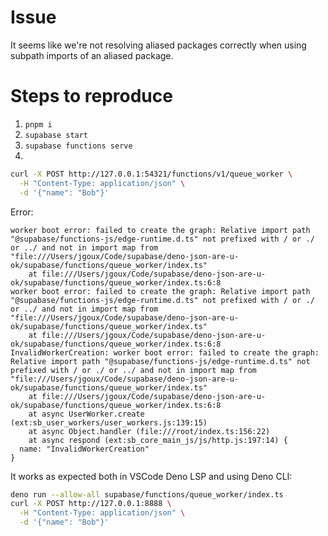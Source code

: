 # Issue

It seems like we're not resolving aliased packages correctly when using subpath imports of an aliased package.

# Steps to reproduce

1. `pnpm i`
2. `supabase start`
3. `supabase functions serve`
4.

```sh
curl -X POST http://127.0.0.1:54321/functions/v1/queue_worker \
  -H "Content-Type: application/json" \
  -d '{"name": "Bob"}'
```

Error:

```
worker boot error: failed to create the graph: Relative import path "@supabase/functions-js/edge-runtime.d.ts" not prefixed with / or ./ or ../ and not in import map from "file:///Users/jgoux/Code/supabase/deno-json-are-u-ok/supabase/functions/queue_worker/index.ts"
    at file:///Users/jgoux/Code/supabase/deno-json-are-u-ok/supabase/functions/queue_worker/index.ts:6:8
worker boot error: failed to create the graph: Relative import path "@supabase/functions-js/edge-runtime.d.ts" not prefixed with / or ./ or ../ and not in import map from "file:///Users/jgoux/Code/supabase/deno-json-are-u-ok/supabase/functions/queue_worker/index.ts"
    at file:///Users/jgoux/Code/supabase/deno-json-are-u-ok/supabase/functions/queue_worker/index.ts:6:8
InvalidWorkerCreation: worker boot error: failed to create the graph: Relative import path "@supabase/functions-js/edge-runtime.d.ts" not prefixed with / or ./ or ../ and not in import map from "file:///Users/jgoux/Code/supabase/deno-json-are-u-ok/supabase/functions/queue_worker/index.ts"
    at file:///Users/jgoux/Code/supabase/deno-json-are-u-ok/supabase/functions/queue_worker/index.ts:6:8
    at async UserWorker.create (ext:sb_user_workers/user_workers.js:139:15)
    at async Object.handler (file:///root/index.ts:156:22)
    at async respond (ext:sb_core_main_js/js/http.js:197:14) {
  name: "InvalidWorkerCreation"
}
```

It works as expected both in VSCode Deno LSP and using Deno CLI:

```sh
deno run --allow-all supabase/functions/queue_worker/index.ts
curl -X POST http://127.0.0.1:8888 \
  -H "Content-Type: application/json" \
  -d '{"name": "Bob"}'
```

